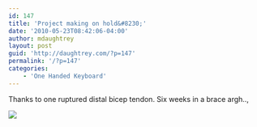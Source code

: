 ```yaml
---
id: 147
title: 'Project making on hold&#8230;'
date: '2010-05-23T08:42:06-04:00'
author: mdaughtrey
layout: post
guid: 'http://daughtrey.com/?p=147'
permalink: '/?p=147'
categories:
    - 'One Handed Keyboard'
---
```


Thanks to one ruptured distal bicep tendon. Six weeks in a brace argh..,

[![](http://daughtrey.com/wp-content/uploads/2010/05/hand.jpg)](http://daughtrey.com/wp-content/uploads/2010/05/p_2048_1536_34C727B9-CCFD-426A-A1FA-225593192D15.jpeg)